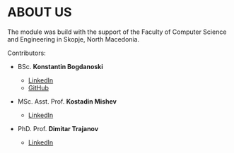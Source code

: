 # ABOUT US

The module was build with the support of the Faculty of Computer Science and Engineering in Skopje, North Macedonia.

Contributors:

- BSc. **Konstantin Bogdanoski**
  - [LinkedIn](https://www.linkedin.com/in/konstantin-bogdanoski/)
  - [GitHub](https://github.com/Konstantin-Bogdanoski)

- MSc. Asst. Prof. **Kostadin Mishev**
  - [LinkedIn](https://www.linkedin.com/in/kostadin-mishev-b6574a68/)

- PhD. Prof. **Dimitar Trajanov**
    - [LinkedIn](https://www.linkedin.com/in/dimitartrajanov/)